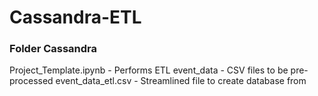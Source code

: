 # Cassandra-ETL

### Folder Cassandra

Project_Template.ipynb - Performs ETL
event_data - CSV files to be pre-processed
event_data_etl.csv - Streamlined file to create database from
